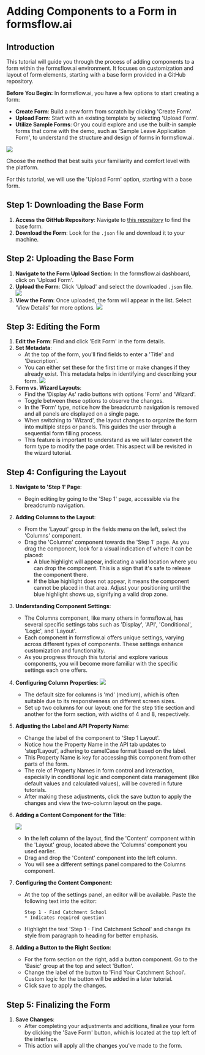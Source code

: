 # Adding Components to a Form in formsflow.ai

## Introduction

This tutorial will guide you through the process of adding components to a form within the formsflow.ai environment. It focuses on customization and layout of form elements, starting with a base form provided in a GitHub repository.

**Before You Begin:**
In formsflow.ai, you have a few options to start creating a form:

- **Create Form**: Build a new form from scratch by clicking 'Create Form'.
- **Upload Form**: Start with an existing template by selecting 'Upload Form'.
- **Utilize Sample Forms**: Or you could explore and use the built-in sample forms that come with the demo, such as 'Sample Leave Application Form', to understand the structure and design of forms in formsflow.ai.

![](https://github.com/jimin-aot/student-application-form-tutorial/blob/main/02-form-component-layout/images/how-to-start-a-form.png?raw=true)

Choose the method that best suits your familiarity and comfort level with the platform.

For this tutorial, we will use the 'Upload Form' option, starting with a base form.

## Step 1: Downloading the Base Form

1. **Access the GitHub Repository**: Navigate to [this repository](https://github.com/jimin-aot/student-application-form-tutorial/blob/main/02-form-component-layout/form-base.json) to find the base form.
2. **Download the Form**: Look for the `.json` file and download it to your machine.

## Step 2: Uploading the Base Form

1. **Navigate to the Form Upload Section**: In the formsflow.ai dashboard, click on 'Upload Form'.
2. **Upload the Form**: Click 'Upload' and select the downloaded `.json` file.
   ![](https://github.com/jimin-aot/student-application-form-tutorial/blob/main/02-form-component-layout/images/open-a-file.png?raw=true)
3. **View the Form**: Once uploaded, the form will appear in the list. Select 'View Details' for more options.
   ![](https://github.com/jimin-aot/student-application-form-tutorial/blob/main/02-form-component-layout/images/form-uploaded-in-the-list.png?raw=true)

## Step 3: Editing the Form

1. **Edit the Form**: Find and click 'Edit Form' in the form details.
2. **Set Metadata**:
   - At the top of the form, you'll find fields to enter a 'Title' and 'Description'.
   - You can either set these for the first time or make changes if they already exist. This metadata helps in identifying and describing your form.
   ![](https://github.com/jimin-aot/student-application-form-tutorial/blob/main/02-form-component-layout/images/metadata.png?raw=true)
3. **Form vs. Wizard Layouts**:
   - Find the 'Display As' radio buttons with options 'Form' and 'Wizard'.
   - Toggle between these options to observe the changes.
   - In the 'Form' type, notice how the breadcrumb navigation is removed and all panels are displayed on a single page.
   - When switching to 'Wizard', the layout changes to organize the form into multiple steps or panels. This guides the user through a sequential form filling process.
   - This feature is important to understand as we will later convert the form type to modify the page order. This aspect will be revisited in the wizard tutorial.

## Step 4: Configuring the Layout

1. **Navigate to 'Step 1' Page**:
   - Begin editing by going to the 'Step 1' page, accessible via the breadcrumb navigation.
2. **Adding Columns to the Layout**:
   - From the 'Layout' group in the fields menu on the left, select the 'Columns' component.
   - Drag the 'Columns' component towards the 'Step 1' page. As you drag the component, look for a visual indication of where it can be placed:
     - A blue highlight will appear, indicating a valid location where you can drop the component. This is a sign that it's safe to release the component there.
     - If the blue highlight does not appear, it means the component cannot be placed in that area. Adjust your positioning until the blue highlight shows up, signifying a valid drop zone.

3. **Understanding Component Settings**:

   - The Columns component, like many others in formsflow.ai, has several specific settings tabs such as 'Display', 'API', 'Conditional', 'Logic', and 'Layout'.
   - Each component in formsflow.ai offers unique settings, varying across different types of components. These settings enhance customization and functionality.
   - As you progress through this tutorial and explore various components, you will become more familiar with the specific settings each one offers.

4. **Configuring Column Properties**:
   ![](https://github.com/jimin-aot/student-application-form-tutorial/blob/main/02-form-component-layout/images/columns-component-setting.png?raw=true)
   - The default size for columns is 'md' (medium), which is often suitable due to its responsiveness on different screen sizes.
   - Set up two columns for our layout: one for the step title section and another for the form section, with widths of 4 and 8, respectively.

5. **Adjusting the Label and API Property Name**:

   - Change the label of the component to 'Step 1 Layout'.
   - Notice how the Property Name in the API tab updates to 'step1Layout', adhering to camelCase format based on the label.
   - This Property Name is key for accessing this component from other parts of the form.
   - The role of Property Names in form control and interaction, especially in conditional logic and component data management (like default values and calculated values), will be covered in future tutorials.
   - After making these adjustments, click the save button to apply the changes and view the two-column layout on the page.

6. **Adding a Content Component for the Title**:

   ![](https://github.com/jimin-aot/student-application-form-tutorial/blob/main/02-form-component-layout/images/drop-content-component.png?raw=true)
   - In the left column of the layout, find the 'Content' component within the 'Layout' group, located above the 'Columns' component you used earlier.
   - Drag and drop the 'Content' component into the left column.
   - You will see a different settings panel compared to the Columns component.

7. **Configuring the Content Component**:

   - At the top of the settings panel, an editor will be available. Paste the following text into the editor:

     ```
     Step 1 - Find Catchment School
     * Indicates required question
     ```

   - Highlight the text 'Step 1 - Find Catchment School' and change its style from paragraph to heading for better emphasis.

8. **Adding a Button to the Right Section**:
   - For the form section on the right, add a button component. Go to the 'Basic' group at the top and select 'Button'.
   - Change the label of the button to 'Find Your Catchment School'. Custom logic for the button will be added in a later tutorial.
   - Click save to apply the changes.

## Step 5: Finalizing the Form

1. **Save Changes**:
   - After completing your adjustments and additions, finalize your form by clicking the 'Save Form' button, which is located at the top left of the interface.
   - This action will apply all the changes you've made to the form.
